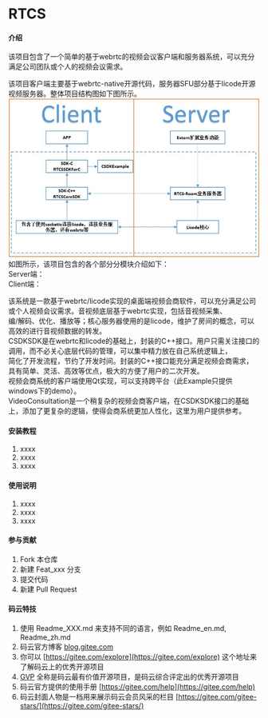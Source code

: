# RTCS

#### 介绍
该项目包含了一个简单的基于webrtc的视频会议客户端和服务器系统，可以充分满足公司团队或个人的视频会议需求。

该项目客户端主要基于webrtc-native开源代码，服务器SFU部分基于licode开源视频服务器。整体项目结构图如下图所示。
![项目结构图](doc/项目结构图.jpg)
如图所示，该项目包含的各个部分分模块介绍如下：<br>
Server端：<br>
Client端：<br>


该系统是一款基于webrtc/licode实现的桌面端视频会商软件，可以充分满足公司或个人视频会议需求。音视频底层基于webrtc实现，包括音视频采集、<br>
编/解码、优化、播放等；核心服务器使用的是licode，维护了房间的概念，可以高效的进行音视频数据的转发。<br>
CSDKSDK是在webrtc和licode的基础上，封装的C++接口。用户只需关注接口的调用，而不必关心底层代码的管理，可以集中精力放在自己系统逻辑上，<br>
简化了开发流程，节约了开发时间。封装的C++接口能充分满足视频会商需求，具有简单、灵活、高效等优点，极大的方便了用户的二次开发。<br>
视频会商系统的客户端使用Qt实现，可以支持跨平台（此Example只提供windows下的demo）。<br>
VideoConsultation是一个稍复杂的视频会商客户端，在CSDKSDK接口的基础上，添加了更复杂的逻辑，使得会商系统更加人性化，这里为用户提供参考。<br>


#### 安装教程

1. xxxx
2. xxxx
3. xxxx

#### 使用说明

1. xxxx
2. xxxx
3. xxxx

#### 参与贡献

1. Fork 本仓库
2. 新建 Feat_xxx 分支
3. 提交代码
4. 新建 Pull Request


#### 码云特技

1. 使用 Readme\_XXX.md 来支持不同的语言，例如 Readme\_en.md, Readme\_zh.md
2. 码云官方博客 [blog.gitee.com](https://blog.gitee.com)
3. 你可以 [https://gitee.com/explore](https://gitee.com/explore) 这个地址来了解码云上的优秀开源项目
4. [GVP](https://gitee.com/gvp) 全称是码云最有价值开源项目，是码云综合评定出的优秀开源项目
5. 码云官方提供的使用手册 [https://gitee.com/help](https://gitee.com/help)
6. 码云封面人物是一档用来展示码云会员风采的栏目 [https://gitee.com/gitee-stars/](https://gitee.com/gitee-stars/)
